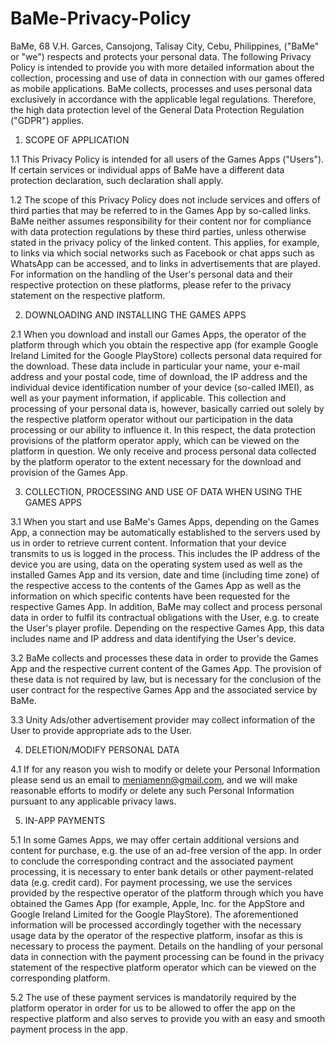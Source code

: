 # BaMe-Privacy-Policy


BaMe, 68 V.H. Garces, Cansojong, Talisay City, Cebu, Philippines,  ("BaMe" or "we") respects and protects your personal data.
The following Privacy Policy is intended to provide you with more detailed information about the collection, processing and use of data in connection with our games offered as mobile applications.
BaMe collects, processes and uses personal data exclusively in accordance with the applicable legal regulations. Therefore, the high data protection level of the General Data Protection Regulation ("GDPR") applies.

1. SCOPE OF APPLICATION

1.1 This Privacy Policy is intended for all users of the Games Apps ("Users"). If certain services or individual apps of BaMe have a different data protection declaration, such declaration shall apply.

1.2 The scope of this Privacy Policy does not include services and offers of third parties that may be referred to in the Games App by so-called links. BaMe neither assumes responsibility for their content nor for compliance with data protection regulations by these third parties, unless otherwise stated in the privacy policy of the linked content. This applies, for example, to links via which social networks such as Facebook or chat apps such as WhatsApp can be accessed, and to links in advertisements that are played. For information on the handling of the User's personal data and their respective protection on these platforms, please refer to the privacy statement on the respective platform.

2. DOWNLOADING AND INSTALLING THE GAMES APPS

2.1 When you download and install our Games Apps, the operator of the platform through which you obtain the respective app (for example Google Ireland Limited for the Google PlayStore) collects personal data required for the download. These data include in particular your name, your e-mail address and your postal code, time of download, the IP address and the individual device identification number of your device (so-called IMEI), as well as your payment information, if applicable. This collection and processing of your personal data is, however, basically carried out solely by the respective platform operator without our participation in the data processing or our ability to influence it. In this respect, the data protection provisions of the platform operator apply, which can be viewed on the platform in question. We only receive and process personal data collected by the platform operator to the extent necessary for the download and provision of the Games App. 

3. COLLECTION, PROCESSING AND USE OF DATA WHEN USING THE GAMES APPS

3.1 When you start and use BaMe's Games Apps, depending on the Games App, a connection may be automatically established to the servers used by us in order to retrieve current content. Information that your device transmits to us is logged in the process. This includes the IP address of the device you are using, data on the operating system used as well as the installed Games App and its version, date and time (including time zone) of the respective access to the contents of the Games App as well as the information on which specific contents have been requested for the respective Games App. In addition, BaMe may collect and process personal data in order to fulfil its contractual obligations with the User, e.g. to create the User's player profile. Depending on the respective Games App, this data includes name and IP address and data identifying the User's device.

3.2 BaMe collects and processes these data in order to provide the Games App and the respective current content of the Games App. The provision of these data is not required by law, but is necessary for the conclusion of the user contract for the respective Games App and the associated service by BaMe. 

3.3 Unity Ads/other advertisement provider may collect information of the User to provide appropriate ads to the User.

4. DELETION/MODIFY PERSONAL DATA

4.1 If for any reason you wish to modify or delete your Personal Information please send us an email to meniamenn@gmail.com, and we will make reasonable efforts to modify or delete any such Personal Information pursuant to any applicable privacy laws.

5. IN-APP PAYMENTS

5.1 In some Games Apps, we may offer certain additional versions and content for purchase, e.g. the use of an ad-free version of the app. In order to conclude the corresponding contract and the associated payment processing, it is necessary to enter bank details or other payment-related data (e.g. credit card). For payment processing, we use the services provided by the respective operator of the platform through which you have obtained the Games App (for example, Apple, Inc. for the AppStore and Google Ireland Limited for the Google PlayStore). The aforementioned information will be processed accordingly together with the necessary usage data by the operator of the respective platform, insofar as this is necessary to process the payment. Details on the handling of your personal data in connection with the payment processing can be found in the privacy statement of the respective platform operator which can be viewed on the corresponding platform.

5.2 The use of these payment services is mandatorily required by the platform operator in order for us to be allowed to offer the app on the respective platform and also serves to provide you with an easy and smooth payment process in the app.
